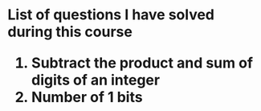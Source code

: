 <h1>List of questions I have solved during this course
<ol>
<li>Subtract the product and sum of digits of an integer
<li>Number of 1 bits